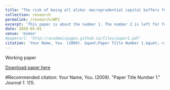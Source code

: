 ```yaml
---
title: "The risk of being all alike: macroprudential capital buffers for SIFIs and systemic groups of banks in an ABM"
collection: research
permalink: /research/WP2
excerpt: 'This paper is about the number 1. The number 2 is left for future work.'
date: 2020-05-01
venue: 'mimeo'
#paperurl: 'http://academicpages.github.io/files/paper1.pdf'
citation: 'Your Name, You. (2009). &quot;Paper Title Number 1.&quot; <i>Journal 1</i>. 1(1).'
---
```


Working paper 

[Download paper here](http://agurgone.github.io/files/GGI_extended_WEHIA_2020.pdf)

#Recommended citation: Your Name, You. (2009). "Paper Title Number 1." <i>Journal 1</i>. 1(1).